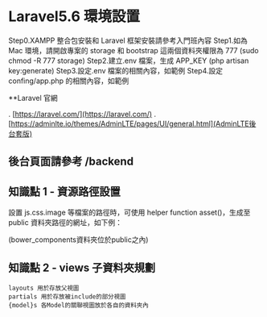 # Laravel5.6 環境設置

Step0.XAMPP 整合包安裝和 Laravel 框架安裝請參考入門班內容
Step1.如為 Mac 環境，請開啟專案的 storage 和 bootstrap 這兩個資料夾權限為 777 (sudo chmod -R 777 storage)
Step2.建立.env 檔案，生成 APP_KEY (php artisan key:generate)
Step3.設定.env 檔案的相關內容，如範例
Step4.設定 confing/app.php 的相關內容，如範例

\*\*Laravel 官網

. [https://laravel.com/](https://laravel.com/)
. [https://adminlte.io/themes/AdminLTE/pages/UI/general.html](AdminLTE後台套版)

## 後台頁面請參考 /backend

## 知識點 1 - 資源路徑設置

設置 js.css.image 等檔案的路徑時，可使用 helper function asset()，生成至 public 資料夾路徑的網址，如下例：

<link rel="stylesheet" href="{{asset('bower_components/bootstrap/dist/css/bootstrap.min.css')}}"> (bower_components資料夾位於public之內)

## 知識點 2 - views 子資料夾規劃

    layouts 用於存放父視圖
    partials 用於存放被include的部分視圖
    {model}s 各Model的關聯視圖放於各自的資料夾內
